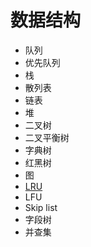 # 数据结构

- 队列
- 优先队列
- 栈
- 散列表
- 链表
- 堆
- 二叉树
- 二叉平衡树
- 字典树
- 红黑树
- 图
- [LRU](./DataStructure/LRU)
- LFU
- Skip list
- 字段树
- 并查集
